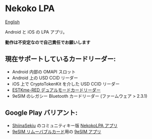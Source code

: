 # Nekoko LPA
[English](./README.md)

Android と iOS の LPA アプリ。

**動作は不安定なので自己責任でお願いします**

## 現在サポートしているカードリーダー:
* Android 内部の OMAPI スロット
* Android 上の USD CCID リーダー 
* iOS 上で CryptoTokenKit を介した USD CCID リーダー
* [ESTKme-RED デュアルモードカードリーダー](https://www.estk.me/product/estkme-red/?aid=nekoko)
* 9eSIM のレガシー Bluetooth カードリーダー (ファームウェア > 2.3.1)

## Google Play バリアント:

* [ShiinaSekiu](https://github.com/ShiinaSekiu) のコミュニティキー版 [NekokoLPA アプリ](https://play.google.com/store/apps/details?id=ee.nekoko.nlpa)
* [9eSIM リムーバブルカード](https://9es.im/)用の [9eSIM アプリ](https://play.google.com/store/apps/details?id=ee.nekoko.nlpa.flavor1)
